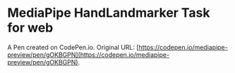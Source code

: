 # MediaPipe HandLandmarker Task for web

A Pen created on CodePen.io. Original URL: [https://codepen.io/mediapipe-preview/pen/gOKBGPN](https://codepen.io/mediapipe-preview/pen/gOKBGPN).

